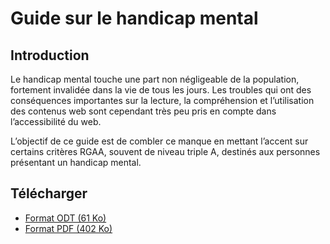 # Guide sur le handicap mental

## Introduction
Le handicap mental touche une part non négligeable de la population, fortement invalidée dans la vie de tous les jours. Les troubles qui ont des conséquences importantes sur la lecture, la compréhension et l’utilisation des contenus web sont cependant très peu pris en compte dans l’accessibilité du web.

L’objectif de ce guide est de combler ce manque en mettant l’accent sur certains critères RGAA, souvent de niveau triple A, destinés aux personnes présentant un handicap mental.

## Télécharger

* [Format ODT (61 Ko)](https://github.com/DISIC/guide-handicap-mental-psychique/blob/master/guide-handicap-mental.odt)
* [Format PDF (402 Ko)](https://github.com/DISIC/guide-handicap-mental-psychique/blob/master/guide-handicap-mental.pdf)
